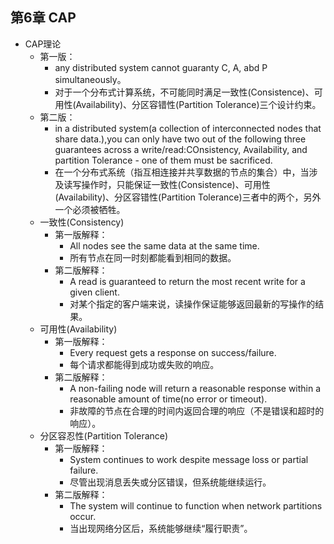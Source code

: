 ## 第6章 CAP
- CAP理论
	- 第一版：
		- any distributed system cannot guaranty C, A, abd P simultaneously。
		- 对于一个分布式计算系统，不可能同时满足一致性(Consistence)、可用性(Availability)、分区容错性(Partition Tolerance)三个设计约束。
	- 第二版：
		- in a distributed system(a collection of interconnected nodes that share data.),you can only have two out of the following three guarantees across a write/read:COnsistency, Availability, and partition Tolerance - one of them must be sacrificed.
		- 在一个分布式系统（指互相连接并共享数据的节点的集合）中，当涉及读写操作时，只能保证一致性(Consistence)、可用性(Availability)、分区容错性(Partition Tolerance)三者中的两个，另外一个必须被牺牲。
	- 一致性(Consistency)
		- 第一版解释：
			- All nodes see the same data at the same time.
			- 所有节点在同一时刻都能看到相同的数据。
		- 第二版解释：
			- A read is guaranteed to return the most recent write for a given client.
			- 对某个指定的客户端来说，读操作保证能够返回最新的写操作的结果。
	- 可用性(Availability)
		- 第一版解释：
			- Every request gets a response on success/failure.
			- 每个请求都能得到成功或失败的响应。
		- 第二版解释：
			- A non-failing node will return a reasonable response within a reasonable amount of time(no error or timeout).
			- 非故障的节点在合理的时间内返回合理的响应（不是错误和超时的响应）。
	- 分区容忍性(Partition Tolerance)
		- 第一版解释：
			- System continues to work despite message loss or partial failure.
			- 尽管出现消息丢失或分区错误，但系统能继续运行。
		- 第二版解释：
			- The system will continue to function when network partitions occur.
			- 当出现网络分区后，系统能够继续“履行职责”。